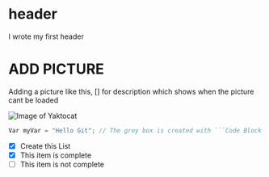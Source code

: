 # header
I wrote my first header
# ADD PICTURE
Adding a picture like this, [] for description which shows when the picture cant be loaded

![Image of Yaktocat](https://octodex.github.com/images/yaktocat.png)

```javascript
Var myVar = "Hello Git"; // The grey box is created with ```Code Block ```
```

- [x] Create this List
- [x] This item is complete
- [ ] This item is not complete
